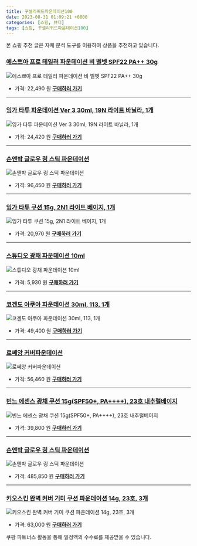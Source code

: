 ```yaml
---
title: 꾸셀리퀴드파운데이션100
date: 2023-08-31 01:09:21 +0800
categories: [쇼핑, 뷰티]
tags: [쇼핑, 꾸셀리퀴드파운데이션100]
---
```

본 쇼핑 추천 글은 자체 분석 도구를 이용하여 상품을 추천하고 있습니다.
### [에스쁘아 프로 테일러 파운데이션 비 벨벳 SPF22 PA++ 30g](https://link.coupang.com/re/AFFSDP?lptag=AF1030537&pageKey=6602513471&itemId=14940374722&vendorItemId=82165298390&traceid=V0-153-3f7f744416e215b2&requestid=20230907010921406150886866&token=31850C%7CMIXED)
![에스쁘아 프로 테일러 파운데이션 비 벨벳 SPF22 PA++ 30g](https://ads-partners.coupang.com/image1/GxvHkPYcnUDFD2QTGwRgvcyRrQCoLM1RiTgCRSCkGPwNigb_rO9uCN_hksvaOXhyl62jgcep8wkpG3oXoYa5lz9MExT_O1RCkM2RPcaW9IV0bFV_tiBkiY9yGeULILz6vcmeb0qtgRc7l4tKTCXi-E9MhfufHvkiSo9hA_msqWTqHQlCInxOS6M8l6FoBHBldRnDKFfLPkGJSSdQqGJGHVFGZyt5tbuc8_vG3cPPtoNbr4U0pkNsBVb8Axhz-zv_sah-0oV7QS4=)
- 가격: 22,490 원
[**구매하러 가기**](https://link.coupang.com/re/AFFSDP?lptag=AF1030537&pageKey=6602513471&itemId=14940374722&vendorItemId=82165298390&traceid=V0-153-3f7f744416e215b2&requestid=20230907010921406150886866&token=31850C%7CMIXED)
---
### [잉가 타투 파운데이션 Ver 3 30ml, 19N 라이트 바닐라, 1개](https://link.coupang.com/re/AFFSDP?lptag=AF1030537&pageKey=6202020260&itemId=19380547530&vendorItemId=79581868496&traceid=V0-153-b22d855b366f88b9&clickBeacon=PLHMZmEKZcz7ZP6X0x1cb5tg%2FCy2cCvZWkIAPvOB4zC9H6tXlz%2FA8Kut2b0dfWGn9udSB7ojZ11ktlv92ZDqX5b7NDjLB1J%2FN5HQc7kzCXK0tYNbvglO2uI3auveoVh0Pgji1J6jZLZfSk3xuJjljVIiG%2FmNPbC%2BGTunQYvRJT6A1oq%2FpwSyLRDE8XFe4T3KTXbTqe0oXnyU6feDgENj%2BgPo0yKZPRq3D%2BYCCbq57VTDJX9QBWtf9v3ok5cbQSU5UB7AbHy%2BJcQvriJRW278pGls0xXyiiHQabTPScK2Fd%2Bf9Eo9kocwvWndbi82sBK3hURtg9Ku7ZudsK%2FTKXI564Wy7Z9Qbja27ehfjvia4429VOETjJ2uk2yQfANyUSn49NSL6RyeBgfMqEBaT5I%2BXO2TFjH6xn8e77TMs4cGPLCC9dokIR703yNQ89op8bGCWH4q%2F%2BgC8z7%2FNhf%2Bmz7vq2jWw1Kn%2FPLoztMAZKb6laknywvc7waHGy2PMiCFGiGksFyeiO9pVESGTXvnZSYMAhmbSDLMXYaNGXBL1d7UECIE400%2B0j%2FEH5bC%2BDtSifVJDP%2BCL3ND0GVO%2BDmsgarkWva17LswkJ%2FLxvjzKtIy3zfGeYILHAVq1E0vyTa1kL4FnEX9rAOHTHrW%2B6WQWOPu7qKRBORTIWACm1dkt0qOcCRKNcEoykEEXGHx16pnSoNgvVZloKoSR20CmVfXhom%2FjoD9S7AbGJXthI0SWCbFk%2BTho2PQqrVx4JOLI4l6cz5C82h1gDJiVB3GabgvHdnbRO0hIaITbRcwvLbhr2zt4QLBsJWpEt%2BUdlCSzYfELBnxK%2B1Uz7Kfv6NBI73wZzih5CGEytTIO%2FxtRol4sX87VyQdZFGe7LFTDN%2BE4APGgfD%2FmnRBhpkkQCtg7ojWUz8M2A%3D%3D&requestid=20230907010921406150886866&token=31850C%7CMIXED)
![잉가 타투 파운데이션 Ver 3 30ml, 19N 라이트 바닐라, 1개](https://ads-partners.coupang.com/image1/Iv_bdkB42h1hl8bJItNgv4-QjBU0mDNFR3BCIaGAtorViz2gepee5DwLFGk1oBLAJ7gJXshEnSWnAn3fygIeR374wrnGmPcYZGyhcZ6IS4kbELmo5uEaT7KqkgAz0EOhYRVrUgywQKZzClGsLzJzsF7-atg6zSz1KkWX4YgZtV7IkD57INU5mOxkA0FM3XPmGs7-MN73_kBO3716pUEcleKnbFcidrcIsh7qcBJTcc_W6DZhCUtD6InhvcRL3Wzf-0FdtmhXyrFKlxSTlA7T5pWMWuPuGME=)
- 가격: 24,420 원
[**구매하러 가기**](https://link.coupang.com/re/AFFSDP?lptag=AF1030537&pageKey=6202020260&itemId=19380547530&vendorItemId=79581868496&traceid=V0-153-b22d855b366f88b9&clickBeacon=PLHMZmEKZcz7ZP6X0x1cb5tg%2FCy2cCvZWkIAPvOB4zC9H6tXlz%2FA8Kut2b0dfWGn9udSB7ojZ11ktlv92ZDqX5b7NDjLB1J%2FN5HQc7kzCXK0tYNbvglO2uI3auveoVh0Pgji1J6jZLZfSk3xuJjljVIiG%2FmNPbC%2BGTunQYvRJT6A1oq%2FpwSyLRDE8XFe4T3KTXbTqe0oXnyU6feDgENj%2BgPo0yKZPRq3D%2BYCCbq57VTDJX9QBWtf9v3ok5cbQSU5UB7AbHy%2BJcQvriJRW278pGls0xXyiiHQabTPScK2Fd%2Bf9Eo9kocwvWndbi82sBK3hURtg9Ku7ZudsK%2FTKXI564Wy7Z9Qbja27ehfjvia4429VOETjJ2uk2yQfANyUSn49NSL6RyeBgfMqEBaT5I%2BXO2TFjH6xn8e77TMs4cGPLCC9dokIR703yNQ89op8bGCWH4q%2F%2BgC8z7%2FNhf%2Bmz7vq2jWw1Kn%2FPLoztMAZKb6laknywvc7waHGy2PMiCFGiGksFyeiO9pVESGTXvnZSYMAhmbSDLMXYaNGXBL1d7UECIE400%2B0j%2FEH5bC%2BDtSifVJDP%2BCL3ND0GVO%2BDmsgarkWva17LswkJ%2FLxvjzKtIy3zfGeYILHAVq1E0vyTa1kL4FnEX9rAOHTHrW%2B6WQWOPu7qKRBORTIWACm1dkt0qOcCRKNcEoykEEXGHx16pnSoNgvVZloKoSR20CmVfXhom%2FjoD9S7AbGJXthI0SWCbFk%2BTho2PQqrVx4JOLI4l6cz5C82h1gDJiVB3GabgvHdnbRO0hIaITbRcwvLbhr2zt4QLBsJWpEt%2BUdlCSzYfELBnxK%2B1Uz7Kfv6NBI73wZzih5CGEytTIO%2FxtRol4sX87VyQdZFGe7LFTDN%2BE4APGgfD%2FmnRBhpkkQCtg7ojWUz8M2A%3D%3D&requestid=20230907010921406150886866&token=31850C%7CMIXED)
---
### [손앤박 글로우 링 스틱 파운데이션](https://link.coupang.com/re/AFFSDP?lptag=AF1030537&pageKey=4825234283&itemId=19535528645&vendorItemId=86643905801&traceid=V0-153-d512c5c179885452&requestid=20230907010921406150886866&token=31850C%7CMIXED)
![손앤박 글로우 링 스틱 파운데이션](https://ads-partners.coupang.com/image1/bl-FSmGgiAxHZdTzbiYKGu-q-8Ppgjb834pTwVT_ZzXrRaCwY5TC5BaaeYbbuzBQFLntPVGI6I08wWpqPjFQyQ3epZHcgk3wmLFRMoKxoHtB1icakuEtW1nMFK_JMGk8nNQL4GpoYYUUdpLwnoqzCufHfSIamq_QGRoQWEQn2Rs0mCxywSXwpg2u42_Z1orVSIAVR8Ifv31APBQIN7xqlwO7q1YlEi7NLMmW6M9nnuh4SOI1VywQu0ssYnShSFDWCyp0v7tKb-V2OC92k8olthQLKAvQU4JHT67gJU9G3A==)
- 가격: 96,450 원
[**구매하러 가기**](https://link.coupang.com/re/AFFSDP?lptag=AF1030537&pageKey=4825234283&itemId=19535528645&vendorItemId=86643905801&traceid=V0-153-d512c5c179885452&requestid=20230907010921406150886866&token=31850C%7CMIXED)
---
### [잉가 타투 쿠션 15g, 2N1 라이트 베이지, 1개](https://link.coupang.com/re/AFFSDP?lptag=AF1030537&pageKey=6579655021&itemId=14801235403&vendorItemId=82041003061&traceid=V0-153-2dc05095efba1632&clickBeacon=PLHMZmEKZcz7ZP6X0x1cb5tg%2FCy2cCvZWkIAPvOB4zC9H6tXlz%2FA8Kut2b0dfWGn9udSB7ojZ11ktlv92ZDqX5b7NDjLB1J%2FN5HQc7kzCXK0tYNbvglO2uI3auveoVh0k2BAkJMv6GWJkLJsOp0j5lIiG%2FmNPbC%2BGTunQYvRJT73qzfoBFjx76d9aqz2yWh8zxvHxZkNjqnvHRcNMuex2gPo0yKZPRq3D%2BYCCbq57VTDJX9QBWtf9v3ok5cbQSU5UB7AbHy%2BJcQvriJRW278pDG6i0HbXggpCHxfhUsDqRNT2dSzjo1xeZsA6JRa4e%2B90dMiAfimdaTGnde7W%2BKcYMBwXTVHxrVrd9LOP3mtLGcBtQJNDchABd2SzkgZz9HGpiSggQChzUNZLC3puf7rR%2FHPre4D9Wa7doBz2bCpCtCQ%2BeJRdahywQcGdPJyfqU1BiIvjUdhfOEr%2FbzaCBZaIGj%2FvvtW6BhXPGahO16UOWOb4yu%2B9QT9jbP%2Fnvlj1TnrDP%2BCL3ND0GVO%2BDmsgarkWva17LswkJ%2FLxvjzKtIy3zfbGEoOElcGsl%2F3Xq6yycrZtZsK3xWa5rWPc6E745NsC05lLqbgrIC2hjFY0A7xcOSUeofPC6AV4zPwjYrv3y38yyU3zveUIzomzBjRrm2KK6zYNpU7IDLKKoiBw2AP5a7H9feISfWO7Dl6Qnt93mRo1V6R1xbBHK8ucXXLzl5b1b2GusoI9EnMtYmcoVBzSoUMPx7hFpZIJDK83%2BJJgri32v1ziTpqUcPNKBnlOdl0Z4IwYTsuMkHgIhHTn6ERDdCqYmtbxN7vjcDpS%2BoBX2KMjz3MKtmSX16NKRGtAQMjS1LolaPqZ8ltX9hBE%2BszhUWtzbihMmgkT8F%2BnswZ1MBXQHOSdCsBPethfU%2FFQY%2BzOg%3D%3D&requestid=20230907010921406150886866&token=31850C%7CMIXED)
![잉가 타투 쿠션 15g, 2N1 라이트 베이지, 1개](https://ads-partners.coupang.com/image1/Fm_5a972plsHrEEFFoyHQqjhWTCnMdF7HHtuUWIYWXKX0hHb7STAQBJqvO9b7uN9VrpLX5k3t28OBUlslVO88NV-d-ZzB3E2gLu-WPcdGzy7k9b10XaVvB5a254vSvk36_dRp8QVqPFbNU09cL97N37ck2c32p3Soj92sXKshcF-PllyGRr-18YsH9crAfoxaMFnTv054HZsLZ6VwMDM6mY2wCLcJvUUZeccmotrVOGzHQ5-MnIiFIYfW64yDXkn_eLNgyzHNNnvoh6Dxg==)
- 가격: 20,970 원
[**구매하러 가기**](https://link.coupang.com/re/AFFSDP?lptag=AF1030537&pageKey=6579655021&itemId=14801235403&vendorItemId=82041003061&traceid=V0-153-2dc05095efba1632&clickBeacon=PLHMZmEKZcz7ZP6X0x1cb5tg%2FCy2cCvZWkIAPvOB4zC9H6tXlz%2FA8Kut2b0dfWGn9udSB7ojZ11ktlv92ZDqX5b7NDjLB1J%2FN5HQc7kzCXK0tYNbvglO2uI3auveoVh0k2BAkJMv6GWJkLJsOp0j5lIiG%2FmNPbC%2BGTunQYvRJT73qzfoBFjx76d9aqz2yWh8zxvHxZkNjqnvHRcNMuex2gPo0yKZPRq3D%2BYCCbq57VTDJX9QBWtf9v3ok5cbQSU5UB7AbHy%2BJcQvriJRW278pDG6i0HbXggpCHxfhUsDqRNT2dSzjo1xeZsA6JRa4e%2B90dMiAfimdaTGnde7W%2BKcYMBwXTVHxrVrd9LOP3mtLGcBtQJNDchABd2SzkgZz9HGpiSggQChzUNZLC3puf7rR%2FHPre4D9Wa7doBz2bCpCtCQ%2BeJRdahywQcGdPJyfqU1BiIvjUdhfOEr%2FbzaCBZaIGj%2FvvtW6BhXPGahO16UOWOb4yu%2B9QT9jbP%2Fnvlj1TnrDP%2BCL3ND0GVO%2BDmsgarkWva17LswkJ%2FLxvjzKtIy3zfbGEoOElcGsl%2F3Xq6yycrZtZsK3xWa5rWPc6E745NsC05lLqbgrIC2hjFY0A7xcOSUeofPC6AV4zPwjYrv3y38yyU3zveUIzomzBjRrm2KK6zYNpU7IDLKKoiBw2AP5a7H9feISfWO7Dl6Qnt93mRo1V6R1xbBHK8ucXXLzl5b1b2GusoI9EnMtYmcoVBzSoUMPx7hFpZIJDK83%2BJJgri32v1ziTpqUcPNKBnlOdl0Z4IwYTsuMkHgIhHTn6ERDdCqYmtbxN7vjcDpS%2BoBX2KMjz3MKtmSX16NKRGtAQMjS1LolaPqZ8ltX9hBE%2BszhUWtzbihMmgkT8F%2BnswZ1MBXQHOSdCsBPethfU%2FFQY%2BzOg%3D%3D&requestid=20230907010921406150886866&token=31850C%7CMIXED)
---
### [스튜디오 광채 파운데이션 10ml](https://link.coupang.com/re/AFFSDP?lptag=AF1030537&pageKey=1370411548&itemId=2402922611&vendorItemId=70397759261&traceid=V0-153-b07da461f0738743&requestid=20230907010921406150886866&token=31850C%7CMIXED)
![스튜디오 광채 파운데이션 10ml](https://ads-partners.coupang.com/image1/XrDxQUMsaTLUrXvqXrnRLXkJcJZasfv_-FxUtlDQOZqbH2o3pvBk985glGK8Mr9VeTLznu8Pju2eBoF8QkzeaSr7wp8dSoyAxTmvX8YZBpweCLqa4rlKwU3BoIbsCQEGWD1qnuNlENaT221dm_d_j4jHvtkLLGyqCSRNtYC1aie_d00WCLL31RNnBRbpAv5Lm1geknOEnOtCIEcLATU-VtetBSmHbc0SOhw1kFrYjbtuStcPC6whZhEDG5o3gvQ-vaM1adWPvOw1udVOLICdSg==)
- 가격: 5,930 원
[**구매하러 가기**](https://link.coupang.com/re/AFFSDP?lptag=AF1030537&pageKey=1370411548&itemId=2402922611&vendorItemId=70397759261&traceid=V0-153-b07da461f0738743&requestid=20230907010921406150886866&token=31850C%7CMIXED)
---
### [코겐도 아쿠아 파운데이션 30ml, 113, 1개](https://link.coupang.com/re/AFFSDP?lptag=AF1030537&pageKey=4604559167&itemId=5683383462&vendorItemId=72982258237&traceid=V0-153-a91fb77cb7b0a257&clickBeacon=PLHMZmEKZcz7ZP6X0x1cb5tg%2FCy2cCvZWkIAPvOB4zC9H6tXlz%2FA8Kut2b0dfWGn9udSB7ojZ11ktlv92ZDqX5b7NDjLB1J%2FN5HQc7kzCXK0tYNbvglO2uI3auveoVh0fS4NROwhdfDUK6FbLFyW81IiG%2FmNPbC%2BGTunQYvRJT5wYb0oTRFpZpPzI2KJiO96d7XsKTmocJGvvGyayYP4ZQPo0yKZPRq3D%2BYCCbq57VTDJX9QBWtf9v3ok5cbQSU5UB7AbHy%2BJcQvriJRW278pHSQZ%2BYRFzfqeVn12zr7hnbcvn0aEERdkyJQkJgLciwVC1nNFTj6ElnPBQ%2Fohi1g0VFoambNrZNcNHgcvh88bGT8SeX4I9GpE%2BKsB3dSJrpzTzkRpD7ECHIlAo6G7rRB2ZDQGQtOOVqtJR7iGi5dwpcpl2rOrV%2FmNtnSgy%2Fz%2Bk69zA3VPPnY8RmqAlCxq4tXribjRX4Dvce72W0sP3cwYAWZazxZSm4EOxpD%2BbmDA%2BQ%2BJoopZ9fuJ0QmylED%2BJsU212mII1Xx3ZT%2FWTkBYXawh%2BgAofUs2TgnGc6rrYWJrO6k%2BNIb9bXVMEMgmBTiY5%2FPdqYcJfgb4%2FawuFyvIDbZp44VjzOQHIsn1KX8i1lajtK9q%2FAt3bNQVks4ZuMubjMBL2GusoI9EnMtYmcoVBzSoVfJFjCyT1sVxbJfyPy2U6shR3PLWP0juKcG3t5e9NIjYRurte6HnaXOczLlfvXomwN8vYvBxzFiVbP1Gp79VyzLfHb5G5Wy7BRrtzBaN4AIGu%2F1aHmnPSbruIb3eiM2kBLmEJ40L%2FdHVKUm%2BCrHbVFQtTsbkZSZs6%2Fi%2BP0AE3jY%2FnbRA0%2B223DKPHpbTMwaXl0%2Bk%2F9j9ZFqJZjMMxV9zIHgc6uAsHHOpF1%2F6kFbaaFjw%3D%3D&requestid=20230907010921406150886866&token=31850C%7CMIXED)
![코겐도 아쿠아 파운데이션 30ml, 113, 1개](https://ads-partners.coupang.com/image1/JE_rIJvpysppuyhaJCtgKRtTGMA7lYwxHvnNzGz3sL_ApIm7k92gSVvtCE_k1dBpRyx4UTBSaL-wc7pAdQmEAdiu15S7oghkoTcgK18yAMmCVsnu4pb3r_nekb8a9TM2KC6L-pHYSajXCH1Vh_NKWqPELZHn51niFcyxqZqnqPwLchpknTqacwmyLK-dPsDNROjg2nC_F4-KEp2BRXAecDMRFTvoKtxYmWyZM2juAnn_E7upKwZArdjn9vD0874fSfZ_x2kxe5dYCt7LD1HbYh7jqHUTGqw=)
- 가격: 49,400 원
[**구매하러 가기**](https://link.coupang.com/re/AFFSDP?lptag=AF1030537&pageKey=4604559167&itemId=5683383462&vendorItemId=72982258237&traceid=V0-153-a91fb77cb7b0a257&clickBeacon=PLHMZmEKZcz7ZP6X0x1cb5tg%2FCy2cCvZWkIAPvOB4zC9H6tXlz%2FA8Kut2b0dfWGn9udSB7ojZ11ktlv92ZDqX5b7NDjLB1J%2FN5HQc7kzCXK0tYNbvglO2uI3auveoVh0fS4NROwhdfDUK6FbLFyW81IiG%2FmNPbC%2BGTunQYvRJT5wYb0oTRFpZpPzI2KJiO96d7XsKTmocJGvvGyayYP4ZQPo0yKZPRq3D%2BYCCbq57VTDJX9QBWtf9v3ok5cbQSU5UB7AbHy%2BJcQvriJRW278pHSQZ%2BYRFzfqeVn12zr7hnbcvn0aEERdkyJQkJgLciwVC1nNFTj6ElnPBQ%2Fohi1g0VFoambNrZNcNHgcvh88bGT8SeX4I9GpE%2BKsB3dSJrpzTzkRpD7ECHIlAo6G7rRB2ZDQGQtOOVqtJR7iGi5dwpcpl2rOrV%2FmNtnSgy%2Fz%2Bk69zA3VPPnY8RmqAlCxq4tXribjRX4Dvce72W0sP3cwYAWZazxZSm4EOxpD%2BbmDA%2BQ%2BJoopZ9fuJ0QmylED%2BJsU212mII1Xx3ZT%2FWTkBYXawh%2BgAofUs2TgnGc6rrYWJrO6k%2BNIb9bXVMEMgmBTiY5%2FPdqYcJfgb4%2FawuFyvIDbZp44VjzOQHIsn1KX8i1lajtK9q%2FAt3bNQVks4ZuMubjMBL2GusoI9EnMtYmcoVBzSoVfJFjCyT1sVxbJfyPy2U6shR3PLWP0juKcG3t5e9NIjYRurte6HnaXOczLlfvXomwN8vYvBxzFiVbP1Gp79VyzLfHb5G5Wy7BRrtzBaN4AIGu%2F1aHmnPSbruIb3eiM2kBLmEJ40L%2FdHVKUm%2BCrHbVFQtTsbkZSZs6%2Fi%2BP0AE3jY%2FnbRA0%2B223DKPHpbTMwaXl0%2Bk%2F9j9ZFqJZjMMxV9zIHgc6uAsHHOpF1%2F6kFbaaFjw%3D%3D&requestid=20230907010921406150886866&token=31850C%7CMIXED)
---
### [로쎄앙 커버파운데이션](https://link.coupang.com/re/AFFSDP?lptag=AF1030537&pageKey=9454219&itemId=19515603624&vendorItemId=86624365789&traceid=V0-153-001079f018c2e20a&requestid=20230907010921406150886866&token=31850C%7CMIXED)
![로쎄앙 커버파운데이션](https://ads-partners.coupang.com/image1/UKaaOXusWT67avSvUPjSLAkadnAIjNfHaDBesAw3TKhvXviuE2ZentAnLH3a-3krgs0JsNZugy9R0dPcWkAZdDM6GWHlfGzo2Fxmcy_nWg5fBhzKcxYGRsLHHgXfVY6tEVDZVB0cPb5FzOw7bvC9WwJBCCoScPUNujSDLRRYAei-7OFbPMEAy3lO4Lpp-McnHo8txKUbp6pyWxcbAki9XjB88Kn0I5HI8Giu-JVN-wgvj6pyEpWi2qwgRHtp9gGtKRfaRRnujoySdL8eIXaYG6vuGg==)
- 가격: 56,460 원
[**구매하러 가기**](https://link.coupang.com/re/AFFSDP?lptag=AF1030537&pageKey=9454219&itemId=19515603624&vendorItemId=86624365789&traceid=V0-153-001079f018c2e20a&requestid=20230907010921406150886866&token=31850C%7CMIXED)
---
### [빈느 에센스 광채 쿠션 15g(SPF50+, PA++++), 23호 내추럴베이지](https://link.coupang.com/re/AFFSDP?lptag=AF1030537&pageKey=7390697460&itemId=19107290929&vendorItemId=82169497461&traceid=V0-153-96aea2f4804ad9c4&clickBeacon=PLHMZmEKZcz7ZP6X0x1cb5tg%2FCy2cCvZWkIAPvOB4zC9H6tXlz%2FA8Kut2b0dfWGn9udSB7ojZ11ktlv92ZDqX5b7NDjLB1J%2FN5HQc7kzCXK0tYNbvglO2uI3auveoVh0YJLoqbx8bx9H1K19Sop8OFIiG%2FmNPbC%2BGTunQYvRJT5i2OuRJ44ZTygMrFD%2B67IX02R%2Ftt9YnIpDK5KUlnxZOgPo0yKZPRq3D%2BYCCbq57VTDJX9QBWtf9v3ok5cbQSU5UB7AbHy%2BJcQvriJRW278pM5dPomypO5adsdQObhdUFh8np9UFYYjjIyVurQEGeo7y6pXkchei8O%2BrVAieFE3rcW7tUXFRBGWIpSuGSyr6RLwd7PDPq50FfFOr01dxatnIQ%2FrU7AypehM%2BjKmZEPxbOtbZ8Ua9zUSziGX6h0xjhTlHc%2BgBU%2F8gK6MrCeS6mHzSlvCFPzEefDBN5px9GdkFTe97uPz6zSNmXWCtYce7yuX9KaZlqgPaDu2iPBez2JyDP%2BCL3ND0GVO%2BDmsgarkWva17LswkJ%2FLxvjzKtIy3zfbGEoOElcGsl%2F3Xq6yycrZtZsK3xWa5rWPc6E745NsC05lLqbgrIC2hjFY0A7xcOSUeofPC6AV4zPwjYrv3y38yyU3zveUIzomzBjRrm2KK6zYNpU7IDLKKoiBw2AP5a7H9feISfWO7Dl6Qnt93mRo1V6R1xbBHK8ucXXLzl5b1b2GusoI9EnMtYmcoVBzSoUMPx7hFpZIJDK83%2BJJgri32v1ziTpqUcPNKBnlOdl0Z4IwYTsuMkHgIhHTn6ERDdCqYmtbxN7vjcDpS%2BoBX2KMjz3MKtmSX16NKRGtAQMjS1LolaPqZ8ltX9hBE%2BszhUWtzbihMmgkT8F%2BnswZ1MBXQHOSdCsBPethfU%2FFQY%2BzOg%3D%3D&requestid=20230907010921406150886866&token=31850C%7CMIXED)
![빈느 에센스 광채 쿠션 15g(SPF50+, PA++++), 23호 내추럴베이지](https://ads-partners.coupang.com/image1/4j3eYlkFT1bbllWg4ucsW7VOtydWie9DrUOQO26VdM1npbl9zeHGMnbV_Z9wURGiayWyDAZOi4CCOGbiq7Djkel6CfhuaOXuAErbxrD06tPzmZTDmSl43oSv2G63RkLlOV9XPFvgh4tji_WkMXL0pMibHtRaKF3Q4_5FijW7twAy3riqbLJl2Ex1iGse66mFoqQz2dI8dPANVvb0vCXvtDomEm5RVYbDi9TmbzQUe5LfZFJRserQki8fdJm7GEHbSMTNkcn0UlC5F_SVThcPT4XAIqGdww_ExfvYRYL18iLgCYUp)
- 가격: 39,800 원
[**구매하러 가기**](https://link.coupang.com/re/AFFSDP?lptag=AF1030537&pageKey=7390697460&itemId=19107290929&vendorItemId=82169497461&traceid=V0-153-96aea2f4804ad9c4&clickBeacon=PLHMZmEKZcz7ZP6X0x1cb5tg%2FCy2cCvZWkIAPvOB4zC9H6tXlz%2FA8Kut2b0dfWGn9udSB7ojZ11ktlv92ZDqX5b7NDjLB1J%2FN5HQc7kzCXK0tYNbvglO2uI3auveoVh0YJLoqbx8bx9H1K19Sop8OFIiG%2FmNPbC%2BGTunQYvRJT5i2OuRJ44ZTygMrFD%2B67IX02R%2Ftt9YnIpDK5KUlnxZOgPo0yKZPRq3D%2BYCCbq57VTDJX9QBWtf9v3ok5cbQSU5UB7AbHy%2BJcQvriJRW278pM5dPomypO5adsdQObhdUFh8np9UFYYjjIyVurQEGeo7y6pXkchei8O%2BrVAieFE3rcW7tUXFRBGWIpSuGSyr6RLwd7PDPq50FfFOr01dxatnIQ%2FrU7AypehM%2BjKmZEPxbOtbZ8Ua9zUSziGX6h0xjhTlHc%2BgBU%2F8gK6MrCeS6mHzSlvCFPzEefDBN5px9GdkFTe97uPz6zSNmXWCtYce7yuX9KaZlqgPaDu2iPBez2JyDP%2BCL3ND0GVO%2BDmsgarkWva17LswkJ%2FLxvjzKtIy3zfbGEoOElcGsl%2F3Xq6yycrZtZsK3xWa5rWPc6E745NsC05lLqbgrIC2hjFY0A7xcOSUeofPC6AV4zPwjYrv3y38yyU3zveUIzomzBjRrm2KK6zYNpU7IDLKKoiBw2AP5a7H9feISfWO7Dl6Qnt93mRo1V6R1xbBHK8ucXXLzl5b1b2GusoI9EnMtYmcoVBzSoUMPx7hFpZIJDK83%2BJJgri32v1ziTpqUcPNKBnlOdl0Z4IwYTsuMkHgIhHTn6ERDdCqYmtbxN7vjcDpS%2BoBX2KMjz3MKtmSX16NKRGtAQMjS1LolaPqZ8ltX9hBE%2BszhUWtzbihMmgkT8F%2BnswZ1MBXQHOSdCsBPethfU%2FFQY%2BzOg%3D%3D&requestid=20230907010921406150886866&token=31850C%7CMIXED)
---
### [손앤박 글로우 링 스틱 파운데이션](https://link.coupang.com/re/AFFSDP?lptag=AF1030537&pageKey=4825234283&itemId=19261275562&vendorItemId=86643924082&traceid=V0-153-d512c5c179885452&requestid=20230907010921406150886866&token=31850C%7CMIXED)
![손앤박 글로우 링 스틱 파운데이션](https://ads-partners.coupang.com/image1/eYerdfyZxEMBc7-zeU04ZWgwjnPsD5HHYjvLqihDe175YA63-nG4rMB03xzHsKuvQDTo5BielG6xLKqzcg2K30EdyQWV5DFgqtRmJFuz917HE6YJXq1isvZzX-W9soWoIRXbyUOM1C2HMCKxcIk4b1EKXW4t2-L77jkMQSpq6bKhfI-Y3nYYoZHV2g8IjXQkWxZkb7YTYj4B9bzAremoS867Eotp482G_Vf_mx8A0qsFeE9SZ3UTbNwKz32b9Y_ZS4ujbUuZ_21vFwQDjLGaAYAZCK5hZKQnqvVJuvVlbg==)
- 가격: 485,850 원
[**구매하러 가기**](https://link.coupang.com/re/AFFSDP?lptag=AF1030537&pageKey=4825234283&itemId=19261275562&vendorItemId=86643924082&traceid=V0-153-d512c5c179885452&requestid=20230907010921406150886866&token=31850C%7CMIXED)
---
### [키오스킨 완벽 커버 기미 쿠션 파운데이션 14g, 23호, 3개](https://link.coupang.com/re/AFFSDP?lptag=AF1030537&pageKey=7390914486&itemId=19145322075&vendorItemId=86264483244&traceid=V0-153-dd701d0bc8ea8eed&clickBeacon=PLHMZmEKZcz7ZP6X0x1cb5tg%2FCy2cCvZWkIAPvOB4zC9H6tXlz%2FA8Kut2b0dfWGn9udSB7ojZ11ktlv92ZDqX5b7NDjLB1J%2FN5HQc7kzCXK0tYNbvglO2uI3auveoVh0TL%2BVC1DGxJ0rUzNn0z7SbVIiG%2FmNPbC%2BGTunQYvRJT6j9CCByAQk0VdatU5Lr3Dv08pI9jAROCwmD7BQDnRpywPo0yKZPRq3D%2BYCCbq57VTDJX9QBWtf9v3ok5cbQSU5UB7AbHy%2BJcQvriJRW278pMGKeVM%2Fmr8%2BoLGYTOy5tSAgaG9062M%2FC%2BsjnSa%2F%2FXHlfQcBtYrAqdJVbMOb370dBCaAYLUmdigivug0SuPUQYsKDn%2B2qUE%2Bvqu6MSUZtjBehfb9ImVV9X07iAkV0XXY%2FwIyVGDxdQeB%2B%2FOYTyDabsXQJB9j6Tz9mUU%2BqBqGmHwxzCUnN2DmK3cgQUWCEz1RfWjWw1Kn%2FPLoztMAZKb6lamVMlAz9jYE4QaYfCH7qClKsFyeiO9pVESGTXvnZSYMAhmbSDLMXYaNGXBL1d7UECIE400%2B0j%2FEH5bC%2BDtSifVJDP%2BCL3ND0GVO%2BDmsgarkWva17LswkJ%2FLxvjzKtIy3zfGeYILHAVq1E0vyTa1kL4FnEX9rAOHTHrW%2B6WQWOPu7qKRBORTIWACm1dkt0qOcCRKNcEoykEEXGHx16pnSoNgvVZloKoSR20CmVfXhom%2FjoD9S7AbGJXthI0SWCbFk%2BTho2PQqrVx4JOLI4l6cz5C82h1gDJiVB3GabgvHdnbRO0hIaITbRcwvLbhr2zt4QLBsJWpEt%2BUdlCSzYfELBnxK%2B1Uz7Kfv6NBI73wZzih5CGEytTIO%2FxtRol4sX87VyQdZFGe7LFTDN%2BE4APGgfD%2FmnRBhpkkQCtg7ojWUz8M2A%3D%3D&requestid=20230907010921406150886866&token=31850C%7CMIXED)
![키오스킨 완벽 커버 기미 쿠션 파운데이션 14g, 23호, 3개](https://ads-partners.coupang.com/image1/ZwE87vt5snhIYxxRZ-lCMFN1D_Hv5651QNZWDHR97BI50RYAYKVGujS_qVvZrYLw2glcTSyGAei3OBafX6nem9AVh_zmh7mJQFYj8KXcSrlEfJuU7d4ZNGCyQyfbJTSgiw0kdRmfXHyxBIVPvuZV2mP4EmDBHkWRxyNlS2fM2f91JGEj2CFV3s9-wS-pRkswoNczfXsO5uF4bO_oShjrAFY7reoJbUMQijMIiQD_0y1Mtk4BEkryUaUANUiLrDr2BCx8vIxfAjrWh8jlttBSiwlIGT53BKc=)
- 가격: 63,000 원
[**구매하러 가기**](https://link.coupang.com/re/AFFSDP?lptag=AF1030537&pageKey=7390914486&itemId=19145322075&vendorItemId=86264483244&traceid=V0-153-dd701d0bc8ea8eed&clickBeacon=PLHMZmEKZcz7ZP6X0x1cb5tg%2FCy2cCvZWkIAPvOB4zC9H6tXlz%2FA8Kut2b0dfWGn9udSB7ojZ11ktlv92ZDqX5b7NDjLB1J%2FN5HQc7kzCXK0tYNbvglO2uI3auveoVh0TL%2BVC1DGxJ0rUzNn0z7SbVIiG%2FmNPbC%2BGTunQYvRJT6j9CCByAQk0VdatU5Lr3Dv08pI9jAROCwmD7BQDnRpywPo0yKZPRq3D%2BYCCbq57VTDJX9QBWtf9v3ok5cbQSU5UB7AbHy%2BJcQvriJRW278pMGKeVM%2Fmr8%2BoLGYTOy5tSAgaG9062M%2FC%2BsjnSa%2F%2FXHlfQcBtYrAqdJVbMOb370dBCaAYLUmdigivug0SuPUQYsKDn%2B2qUE%2Bvqu6MSUZtjBehfb9ImVV9X07iAkV0XXY%2FwIyVGDxdQeB%2B%2FOYTyDabsXQJB9j6Tz9mUU%2BqBqGmHwxzCUnN2DmK3cgQUWCEz1RfWjWw1Kn%2FPLoztMAZKb6lamVMlAz9jYE4QaYfCH7qClKsFyeiO9pVESGTXvnZSYMAhmbSDLMXYaNGXBL1d7UECIE400%2B0j%2FEH5bC%2BDtSifVJDP%2BCL3ND0GVO%2BDmsgarkWva17LswkJ%2FLxvjzKtIy3zfGeYILHAVq1E0vyTa1kL4FnEX9rAOHTHrW%2B6WQWOPu7qKRBORTIWACm1dkt0qOcCRKNcEoykEEXGHx16pnSoNgvVZloKoSR20CmVfXhom%2FjoD9S7AbGJXthI0SWCbFk%2BTho2PQqrVx4JOLI4l6cz5C82h1gDJiVB3GabgvHdnbRO0hIaITbRcwvLbhr2zt4QLBsJWpEt%2BUdlCSzYfELBnxK%2B1Uz7Kfv6NBI73wZzih5CGEytTIO%2FxtRol4sX87VyQdZFGe7LFTDN%2BE4APGgfD%2FmnRBhpkkQCtg7ojWUz8M2A%3D%3D&requestid=20230907010921406150886866&token=31850C%7CMIXED)


쿠팡 파트너스 활동을 통해 일정액의 수수료를 제공받을 수 있습니다.
